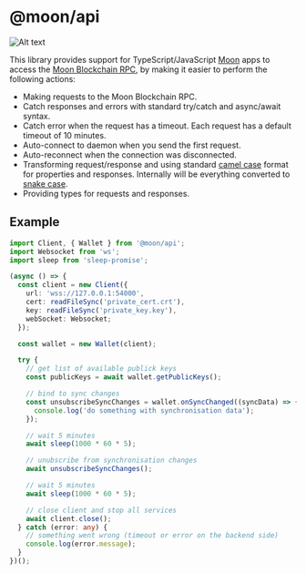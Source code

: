 # @moon/api

![Alt text](https://www.mooncoin.top/img/moon_logo.svg)

This library provides support for TypeScript/JavaScript [Moon](https://www.mooncoin.top) apps to access the [Moon Blockchain RPC](https://github.com/MOONCOINTEAM/moon-blockchain/wiki/RPC-Interfaces), by making it easier to perform the following actions:

- Making requests to the Moon Blockchain RPC.
- Catch responses and errors with standard try/catch and async/await syntax.
- Catch error when the request has a timeout. Each request has a default timeout of 10 minutes.
- Auto-connect to daemon when you send the first request.
- Auto-reconnect when the connection was disconnected.
- Transforming request/response and using standard [camel case](https://en.wikipedia.org/wiki/Camel_case) format for properties and responses. Internally will be everything converted to [snake case](https://en.wikipedia.org/wiki/Snake_case).
- Providing types for requests and responses.

## Example

```ts
import Client, { Wallet } from '@moon/api';
import Websocket from 'ws';
import sleep from 'sleep-promise';

(async () => {
  const client = new Client({
    url: 'wss://127.0.0.1:54000',
    cert: readFileSync('private_cert.crt'),
    key: readFileSync('private_key.key'),
    webSocket: Websocket;
  });

  const wallet = new Wallet(client);

  try {
    // get list of available publick keys
    const publicKeys = await wallet.getPublicKeys();

    // bind to sync changes
    const unsubscribeSyncChanges = wallet.onSyncChanged((syncData) => {
      console.log('do something with synchronisation data');
    });

    // wait 5 minutes
    await sleep(1000 * 60 * 5);

    // unubscribe from synchronisation changes
    await unsubscribeSyncChanges();

    // wait 5 minutes
    await sleep(1000 * 60 * 5);

    // close client and stop all services
    await client.close();
  } catch (error: any) {
    // something went wrong (timeout or error on the backend side)
    console.log(error.message);
  }
})();
```
